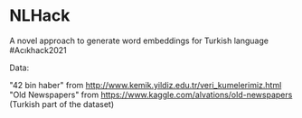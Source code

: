 # NLHack
A novel approach to generate word embeddings for Turkish language #Acıkhack2021

Data:

"42 bin haber" from http://www.kemik.yildiz.edu.tr/veri_kumelerimiz.html
"Old Newspapers" from https://www.kaggle.com/alvations/old-newspapers (Turkish part of the dataset)

